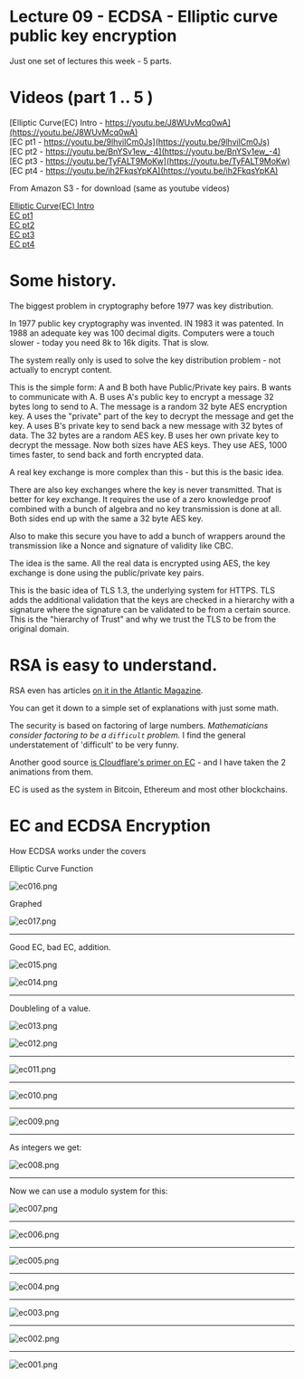 # Lecture 09 - ECDSA - Elliptic curve public key encryption

Just one set of lectures this week - 5 parts.

# Videos (part 1 .. 5 )

[Elliptic Curve(EC) Intro - https://youtu.be/J8WUvMcq0wA](https://youtu.be/J8WUvMcq0wA)<br>
[EC pt1 - https://youtu.be/9lhvilCm0Js](https://youtu.be/9lhvilCm0Js)<br>
[EC pt2 - https://youtu.be/BnYSv1ew_-4](https://youtu.be/BnYSv1ew_-4)<br>
[EC pt3 - https://youtu.be/TyFALT9MoKw](https://youtu.be/TyFALT9MoKw)<br>
[EC pt4 - https://youtu.be/ih2FkqsYpKA](https://youtu.be/ih2FkqsYpKA)<br>

From Amazon S3 - for download (same as youtube videos)

[Elliptic Curve(EC) Intro](http://uw-s20-2015.s3.amazonaws.com/4010-L09-pt0-EC-and-ECDSA-intro.mp4)<br>
[EC pt1](http://uw-s20-2015.s3.amazonaws.com/4010-L09-pt1-ECDSA.mp4)<br>
[EC pt2](http://uw-s20-2015.s3.amazonaws.com/4010-L09-pt2-add-double-mul.mp4)<br>
[EC pt3](http://uw-s20-2015.s3.amazonaws.com/4010-L09-pt3-discreet.mp4)<br>
[EC pt4](http://uw-s20-2015.s3.amazonaws.com/4010-L09-pt4-examle.mp4)<br>

# Some history.

The biggest problem in cryptography before 1977 was key distribution.

In 1977 public key cryptography was invented.  IN 1983 it was patented.  In 1988 an adequate key was 100 decimal digits.
Computers were a touch slower - today you need 8k to 16k digits.  That is slow.

The system really only is used to solve the key distribution problem - not actually to encrypt content.

This is the simple form:
A and B both have Public/Private key pairs.   B wants to communicate with A.   B uses A's public key to encrypt a message
32 bytes long to send to A.  The message is a random 32 byte AES encryption key. A uses the "private" part of the key to decrypt  the message and get the key.
A uses B's private key to send back a new message with 32 bytes of data.   The 32 bytes are a random AES key.
B uses her own private key to decrypt the message.  Now both sizes have AES keys.  They use AES, 1000 times
faster, to send back and forth encrypted data.

A real key exchange is more complex than this - but this is the basic idea.

There are also key exchanges where the key is never transmitted.  That is better for key exchange.  It requires the use of a zero knowledge proof combined
with a bunch of algebra and no key transmission is done at all.  Both sides end up with the same a 32 byte AES key.

Also to make this secure you have to add a bunch of wrappers around the transmission like a Nonce and signature of validity like CBC.   

The idea is the same.   All the real data is encrypted using AES, the key exchange is done using the public/private key pairs.

This is the basic idea of TLS 1.3, the underlying system for HTTPS.  TLS adds the additional validation that the keys are checked
in a hierarchy with a signature where the signature can be validated to be from a certain source.  This is the "hierarchy of Trust"
and why we trust the TLS to be from the original domain.

# RSA is easy to understand.

RSA even has articles [on it in the Atlantic Magazine](https://www.theatlantic.com/magazine/archive/2002/09/a-primer-on-public-key-encryption/302574/).

You can get it down to a simple set of explanations with just some math.

The security is based on factoring of large numbers.  *Mathematicians consider factoring to be a `difficult` problem.*   I find the general understatement of 'difficult' to be very funny.

Another good source [is Cloudflare's primer on EC](https://blog.cloudflare.com/a-relatively-easy-to-understand-primer-on-elliptic-curve-cryptography/) - and I have taken the 2 animations
from them. 

EC is used as the system in Bitcoin, Ethereum and most other blockchains.





# EC and ECDSA Encryption


How ECDSA works under the covers

Elliptic Curve Function

![ec016.png](./ec016.png)

Graphed 

![ec017.png](./ec017.png)



<hr>

Good EC, bad EC, addition.

![ec015.png](./ec015.png)

![ec014.png](./ec014.png)

<hr>

Doubleling of a value.

![ec013.png](./ec013.png)

![ec012.png](./ec012.png)

<hr>

![ec011.png](./ec011.png)

<hr>

![ec010.png](./ec010.png)

<hr>

![ec009.png](./ec009.png)

<hr>

As integers we get:

![ec008.png](./ec008.png)

<hr>

Now we can use a modulo system for this:

![ec007.png](./ec007.png)

<hr>

![ec006.png](./ec006.png)

<hr>

![ec005.png](./ec005.png)

<hr>

![ec004.png](./ec004.png)

<hr>

![ec003.png](./ec003.png)

<hr>

![ec002.png](./ec002.png)

<hr>

![ec001.png](./ec001.png)




